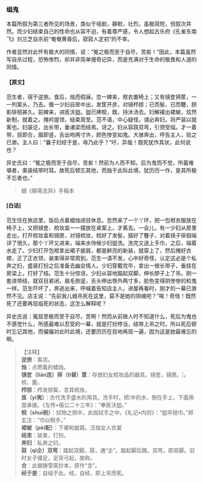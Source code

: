 <script type="text/javascript">
    var head = document.getElementsByTagName('head')[0];
    cssURL = '/public/liao.css';
    linkTag = document.createElement('link');
    linkTag.href = cssURL;
    linkTag.setAttribute('type','text/css');
    linkTag.setAttribute('rel','stylesheet');
    head.appendChild(linkTag);
</script>
### 缢鬼

本篇所叙为第三者所见的场景，类似于哑剧，静默，壮烈，虽极简短，但叙次井然。而少妇结束自己的性命也从容不迫，有着尊严感，令人想起古乐府《孔雀东南飞》刘兰芝自杀前“奄奄黄昏后，寂寂人定初”的不幸。

作者显然对此怀有极大的同情，说：“冤之极而至于自尽，苦矣！”因此，本篇虽然写自杀过程，恐怖惨烈，却并非简单搜奇记异，而是充满对于生命的敬畏和人道的同情。

#### 【原文】
<section>
范生者，宿于逆旅。食后，烛而假寐。忽一婢来，袱衣置椅上；又有镜奁揥筐，一一列案头，乃去。俄一少妇自房中出，发筐开彦，对镜栉掠；已而髻，已而簪，顾影徘徊甚久。前婢来，进匜沃盥。盥已捧帨，既，持沐汤去。妇解襆出裙帔，炫然新制，就着之。掩衿提领，结束周至。范不语，中心疑怪，谓必奔妇，将严装以就客也。妇装讫，出长带，垂诸梁而结焉。讶之。妇从容跂双弯，引颈受缢。才一着带，目即合，眉即竖，舌出吻两寸许，颜色惨变如鬼。大骇奔出，呼告主人，验之已渺。主人曰：“曩子妇经于是，毋乃此乎？”吁，异哉！既死犹作其状，此何说也？

异史氏曰：“冤之极而至于自尽，苦矣！然前为人而不知，后为鬼而不觉，所最难堪者，束装结带时耳。故死后顿忘其他，而独于此际此境，犹历历一作，是其所极不忘者也。”

</section>

> 据《聊斋志异》手稿本

#### [白话]
<aside>

范生住在旅店里，饭后点着蜡烛闭目休息。忽然来了一个丫环，把一包袱衣服放在椅子上，又把镜奁、梳妆盒一一摆放在桌案上，才离去。一会儿，有一少妇从房里走出，打开梳妆盒和镜匣，对镜梳妆，梳好了发髻，插好了簪子，对着镜子徘徊端详了很久。那个丫环又进来，端来水侍候少妇盥洗。洗完又送上手巾，之后，端着水走了。少妇打开包袱拿出裙子披肩，都是鲜亮的新装，就穿上了，然后掩好衣襟，正了正衣领，装束得非常周到。范生一语不发，心中好奇怪，认定这必是个私奔之妇，盛装打扮之后准备去幽会情人。少妇穿戴完毕，拿出一根长带子，垂挂在房梁上，打好了结。范生十分惊讶。少妇从容地踮起双脚，伸长脖子上了吊。刚一套进带结，就双目紧闭，眉毛倒竖，舌头伸出唇外两寸多，脸色变得阴惨惨的和鬼一样。范生吓坏了，奔逃出来，呼喊着告知店主人，进屋再看时，刚才的一幕已渺然不见。店主说：“先前我儿媳吊死在这里，莫不是她的阴魂吧？”唉！奇怪！既然死了还要再现临死的状态，这怎么解释呢？

异史氏说：冤屈至极而至于自尽，苦啊！然而从前做人时不知道什么，死后为鬼也不感觉什么，所感最难以忍受的一幕，就是打扮停当，结带上吊之时。所以死后顿时忘记其他，而偏偏对此时此境，还要历历在目地再现一遍，因为这是她最难忘的啊。

</aside>

> 【注释】  
<b>逆旅</b>：客店。  
<b>烛</b>：点燃着的蜡烛。  
<b>镜奁（lián连）揥（tì替）筐</b>：存放妇女梳妆品的器具。镜奁，镜匣。¦，梳、篦。  
<b>栉掠</b>：栉发掠鬓，言其梳妆。  
<b>匜（yí夷）</b>：古代洗手盛水的用具。洗手时，把¦中的水，倒在手上，下面用盘承接。《左传•僖公二十三年》：“奉匜沃盥。”  
<b>帨（shuì税）</b>：拭物之佩中，此指拭手之中。《礼记•内则》：“盥卒授巾。”郑玄注：“巾以帨手。”  
<b>裙帔（pèi配）</b>：下裙和披肩。泛指女人衣裳  
<b>结束</b>：装束，打扮。  
<b>奔妇</b>：私奔之妇。  
<b>跂（qǐ企）双弯</b>：踏起双脚。跂，通“企”。踮起脚后跟。双弯，即双脚。旧时女子缠足，足背弓起，故称。  
<b>合</b>：此据铸雪斋抄本，原作“含”。  
<b>经于是</b>：自缢于此。经，自经，即上吊而死。  
